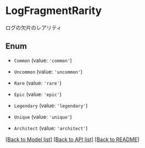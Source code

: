 # LogFragmentRarity

ログの欠片のレアリティ

## Enum

* `Common` (value: `'common'`)

* `Uncommon` (value: `'uncommon'`)

* `Rare` (value: `'rare'`)

* `Epic` (value: `'epic'`)

* `Legendary` (value: `'legendary'`)

* `Unique` (value: `'unique'`)

* `Architect` (value: `'architect'`)

[[Back to Model list]](../README.md#documentation-for-models) [[Back to API list]](../README.md#documentation-for-api-endpoints) [[Back to README]](../README.md)
